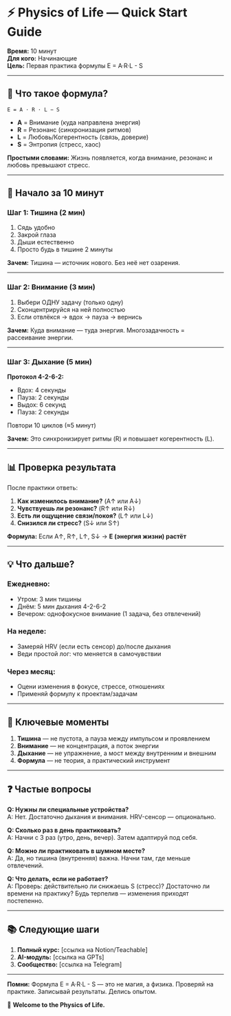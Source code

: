 # ⚡ Physics of Life — Quick Start Guide

**Время:** 10 минут  
**Для кого:** Начинающие  
**Цель:** Первая практика формулы E = A·R·L - S

---

## 🎯 Что такое формула?

```
E = A · R · L − S
```

- **A** = Внимание (куда направлена энергия)
- **R** = Резонанс (синхронизация ритмов)
- **L** = Любовь/Когерентность (связь, доверие)
- **S** = Энтропия (стресс, хаос)

**Простыми словами:** Жизнь появляется, когда внимание, резонанс и любовь превышают стресс.

---

## 🚀 Начало за 10 минут

### Шаг 1: Тишина (2 мин)

1. Сядь удобно
2. Закрой глаза
3. Дыши естественно
4. Просто будь в тишине 2 минуты

**Зачем:** Тишина — источник нового. Без неё нет озарения.

---

### Шаг 2: Внимание (3 мин)

1. Выбери ОДНУ задачу (только одну)
2. Сконцентрируйся на ней полностью
3. Если отвлёкся → вдох → пауза → вернись

**Зачем:** Куда внимание — туда энергия. Многозадачность = рассеивание энергии.

---

### Шаг 3: Дыхание (5 мин)

**Протокол 4-2-6-2:**
- Вдох: 4 секунды
- Пауза: 2 секунды
- Выдох: 6 секунд
- Пауза: 2 секунды

Повтори 10 циклов (≈5 минут)

**Зачем:** Это синхронизирует ритмы (R) и повышает когерентность (L).

---

## 📊 Проверка результата

После практики ответь:

1. **Как изменилось внимание?** (A↑ или A↓)
2. **Чувствуешь ли резонанс?** (R↑ или R↓)
3. **Есть ли ощущение связи/покоя?** (L↑ или L↓)
4. **Снизился ли стресс?** (S↓ или S↑)

**Формула:** Если A↑, R↑, L↑, S↓ → **E (энергия жизни) растёт**

---

## 💡 Что дальше?

### Ежедневно:
- Утром: 3 мин тишины
- Днём: 5 мин дыхания 4-2-6-2
- Вечером: однофокусное внимание (1 задача, без отвлечений)

### На неделе:
- Замеряй HRV (если есть сенсор) до/после дыхания
- Веди простой лог: что меняется в самочувствии

### Через месяц:
- Оцени изменения в фокусе, стрессе, отношениях
- Применяй формулу к проектам/задачам

---

## 🎯 Ключевые моменты

1. **Тишина** — не пустота, а пауза между импульсом и проявлением
2. **Внимание** — не концентрация, а поток энергии
3. **Дыхание** — не упражнение, а мост между внутренним и внешним
4. **Формула** — не теория, а практический инструмент

---

## ❓ Частые вопросы

**Q: Нужны ли специальные устройства?**  
A: Нет. Достаточно дыхания и внимания. HRV-сенсор — опционально.

**Q: Сколько раз в день практиковать?**  
A: Начни с 3 раз (утро, день, вечер). Затем адаптируй под себя.

**Q: Можно ли практиковать в шумном месте?**  
A: Да, но тишина (внутренняя) важна. Начни там, где меньше отвлечений.

**Q: Что делать, если не работает?**  
A: Проверь: действительно ли снижаешь S (стресс)? Достаточно ли времени на практику? Будь терпелив — изменения приходят постепенно.

---

## 📚 Следующие шаги

1. **Полный курс:** [ссылка на Notion/Teachable]
2. **AI-модуль:** [ссылка на GPTs]
3. **Сообщество:** [ссылка на Telegram]

---

**Помни:** Формула E = A·R·L - S — это не магия, а физика. Проверяй на практике. Записывай результаты. Делись опытом.

🌱 **Welcome to the Physics of Life.**
